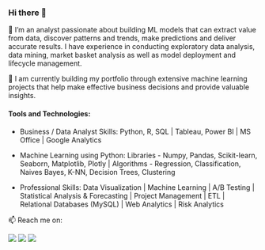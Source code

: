 ### Hi there 👋

🔭 I’m an analyst passionate about building ML models that can extract value from data, discover patterns and trends, make predictions and deliver accurate results. I have experience in conducting exploratory data analysis, data mining, market basket analysis as well as model deployment and lifecycle management. 

🌱 I am currently building my portfolio through extensive machine learning projects that help make effective business decisions and provide valuable insights. 

#### Tools and Technologies: 

- Business / Data Analyst Skills: Python, R, SQL | Tableau, Power BI | MS Office | Google Analytics 

- Machine Learning using Python: Libraries - Numpy, Pandas, Scikit-learn, Seaborn, Matplotlib, Plotly | Algorithms - Regression, Classification, Naives Bayes, K-NN, Decision Trees, Clustering

- Professional Skills: Data Visualization | Machine Learning | A/B Testing | Statistical Analysis & Forecasting | Project Management | ETL | Relational Databases (MySQL) | Web Analytics | Risk Analytics

📫 Reach me on: 

<a target="_blank" href="https://www.linkedin.com/in/shimonyagrawal04/"><img src="https://img.shields.io/badge/-LinkedIn-0077B5?style=for-the-badge&logo=Linkedin&logoColor=white"></img></a>
<a target="_blank" href="mailto:shimonyagrawal@gmail.com"><img src="https://img.shields.io/badge/-Gmail-D14836?style=for-the-badge&logo=Gmail&logoColor=white"></img></a>
<a target="_blank" href="https://public.tableau.com/profile/shimonyagrawal#!/"><img src="https://img.shields.io/badge/-Tableau-1DA1F2?style=for-the-badge&logo=Tableau&logoColor=white"></img></a>
<br>
</p>      


